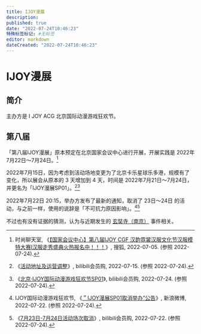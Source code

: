 ```yaml
---
title: IJOY漫展
description:
published: true
date: "2022-07-24T10:46:23"
特殊标签标记: #无标签
editor: markdown
dateCreated: "2022-07-24T10:46:23"
---
```


# IJOY漫展

## 简介

主办方是 I JOY ACG 北京国际动漫游戏狂欢节。

## 第八届

「第八届IJOY漫展」原本预定在北京国家会议中心进行开展，开展实践是 2022年7月22日～7月24日。[^564080323_121119316]

[^564080323_121119316]: 时尚聊天室, 《[【国家会议中心】第八届IJOY CGF 汉韵霓裳汉服文化节汉服模特大赛l汉服走秀盛典火热报名中！！！](https://web.archive.org/web/20220724055007/https://www.sohu.com/a/564080323_121119316)》, 搜狐, 2022-07-05. (参照 2022-07-24).

2022年7月15日，因为考虑到活动场地变更为了北京卡乐星球乐多港，规模有了变化，所以展会从原本的 3 天增加到 4 天，时间是 2022年7月21日～7月24日，并更名为「IJOY漫展SP01」。[^7903][^60365]

[^7903]: 《[活动地址及运营调整](https://web.archive.org/web/20220724021542/https://show.bilibili.com/platform/announcement.html?id=7903&projectId=60365)》, bilibili会员购, 2022-07-15. (参照 2022-07-24).

[^60365]: 《[北京·IJOY国际动漫游戏狂欢节SP01](https://web.archive.org/web/20220724021534/https://show.bilibili.com/platform/detail.html?id=60365)》, bilibili会员购, 2022-07-24. (参照 2022-07-24).

2022年7月22日 20:15，举办方发布了最新的通知，取消了 23日～24日 的活动，与之前一样，使用的说辞是「不可抗力原因影响」。[^Y67ij][^8045]

[^Y67ij]: IJOY国际动漫游戏狂欢节, 《[＂IJOY漫展SP01取消举办”公告](https://archive.ph/Y67ij "https://weibo.com/2084659055/LDuDZiLOP")》, 新浪微博, 2022-07-22. (参照 2022-07-24).

[^8045]: 《[7月23日-7月24日活动场次取消](https://web.archive.org/web/20220724021539/https://show.bilibili.com/platform/announcement.html?id=8045&projectId=60365)》, bilibili会员购, 2022-07-22. (参照 2022-07-24).

不过也有没有证据的猜测，认为与近期发生的 [玄奘寺（南京）][] 事件相关。

[玄奘寺（南京）]: /unclear/玄奘寺（南京）.md
